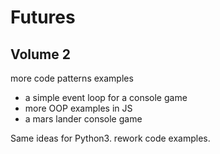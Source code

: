 # Futures

## Volume 2

more code patterns examples

- a simple event loop for a console game
- more OOP examples in JS
- a mars lander console game

Same ideas for Python3. rework code examples.
